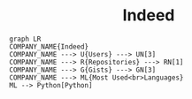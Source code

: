 <h1 align="center">Indeed</h1>

```mermaid
graph LR
COMPANY_NAME{Indeed}
COMPANY_NAME ---> U{Users} ---> UN[3]
COMPANY_NAME ---> R{Repositories} ---> RN[1]
COMPANY_NAME ---> G{Gists} ---> GN[3]
COMPANY_NAME ---> ML{Most Used<br>Languages}
ML --> Python[Python]
```
